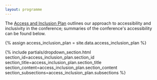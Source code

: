 ```yaml
---
layout: programme
---
```


The [Access and Inclusion Plan](https://docs.google.com/document/d/1EFZFd0djQXFNtJB2qIjqMsXmU95Qylhe/edit?tab=t.0) outlines our approach to accessibility and inclusivity in the conference; summaries of the conference's accessibility can be found below.

{% assign access_inclusion_plan = site.data.access_inclusion_plan %}

{% include partials/dropdown_section.html
section_id=access_inclusion_plan.section_id
section_title=access_inclusion_plan.section_title
section_content=access_inclusion_plan.section_content
section_subsections=access_inclusion_plan.subsections %}
